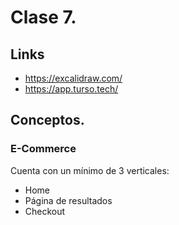 # Clase 7.

## Links

- https://excalidraw.com/
- https://app.turso.tech/


## Conceptos.

### E-Commerce
Cuenta con un mínimo de 3 verticales:
 - Home 
 - Página de resultados
 - Checkout




